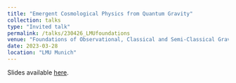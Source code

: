 ```yaml
---
title: "Emergent Cosmological Physics from Quantum Gravity"
collection: talks
type: "Invited talk"
permalink: /talks/230426_LMUfoundations
venue: "Foundations of Observational, Classical and Semi-Classical Gravitational Physics and The Problem of Agency and Laws of Nature"
date: 2023-03-28
location: "LMU Munich"
---
```


Slides available [here](http://marchetti-luca.github.io/files/230328_LMUfoundations_slides.pdf).
